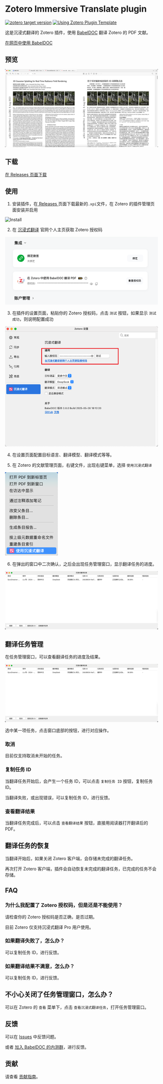 # Zotero Immersive Translate plugin

[![zotero target version](https://img.shields.io/badge/Zotero-7-green?style=flat-square&logo=zotero&logoColor=CC2936)](https://www.zotero.org)
[![Using Zotero Plugin Template](https://img.shields.io/badge/Using-Zotero%20Plugin%20Template-blue?style=flat-square&logo=github)](https://github.com/windingwind/zotero-plugin-template)

这是沉浸式翻译的 Zotero 插件，使用 [BabelDOC](https://github.com/funstory-ai/BabelDOC) 翻译 Zotero 的 PDF 文献。

[在网页中使用 BabelDOC](https://app.immersivetranslate.com/babel-doc/)

## 预览

![Preview](./screenshots/preview.png)

## 下载

[在 Releases 页面下载](https://github.com/immersive-translate/zotero-babeldoc/releases)

## 使用

1. 安装插件，在[ Releases ](https://github.com/immersive-translate/zotero-babeldoc/releases)页面下载最新的`.xpi`文件，在 Zotero 的插件管理页面安装并启用

![Install](https://s.immersivetranslate.com/assets/r2-uploads/zotero_plugin_immersive_translate_babeldoc_20250507-daw1aSQgtbU9D3NZ.gif)

2. 在 [沉浸式翻译](https://immersivetranslate.com/profile) 官网个人主页获取 Zotero 授权码

![Get Zotero Auth Key](./screenshots/get-zotero-auth-key.png)

3. 在插件的设置页面，粘贴你的 Zotero 授权码，点击 `测试` 按钮，如果显示 `测试成功`，则说明配置成功

![Set Zotero Auth Key](./screenshots/set-zotero-auth-key.png)

4. 在设置页面配置目标语言、翻译模型、翻译模式等等。

5. 在 Zotero 的文献管理页面，右键文件，出现右键菜单，选择 `使用沉浸式翻译`

![Translate](./screenshots/right_menu.png)

6. 在弹出的窗口中二次确认，之后会出现任务管理窗口，显示翻译任务的进度。

![Task Manager](./screenshots/task-modal.png)

## 翻译任务管理

在任务管理窗口，可以查看翻译任务的进度及结果。

![Task Manager](./screenshots/task-modal.png)

选中某一项任务，点击窗口底部的按钮，进行对应操作。

### 取消

目前仅支持取消未开始的任务。

### 复制任务 ID

当翻译任务开始后，会产生一个任务 ID，可以点击 `复制任务 ID` 按钮，复制任务 ID。

当翻译失败，或出现错误，可以复制任务 ID，进行反馈。

### 查看翻译结果

当翻译任务完成后，可以点击 `查看翻译结果` 按钮，直接用阅读器打开翻译后的 PDF。

## 翻译任务的恢复

当翻译开始后，如果关闭 Zotero 客户端，会存储未完成的翻译任务。

再次打开 Zotero 客户端，插件会自动恢复未完成的翻译任务，已完成的任务不会存储。

## FAQ

### 为什么我配置了 Zotero 授权码，但是还是不能使用？

请检查你的 Zotero 授权码是否正确，是否过期。

目前 Zotero 仅支持沉浸式翻译 Pro 用户使用。

### 如果翻译失败了，怎么办？

可以复制任务 ID，进行反馈。

### 如果翻译结果不满意，怎么办？

可以复制任务 ID，进行反馈。

## 不小心关闭了任务管理窗口，怎么办？

可以在 Zotero 的 `查看` 菜单下，点击 `查看沉浸式翻译任务`，打开任务管理窗口。

## 反馈

可以在 [Issues](https://github.com/immersive-translate/zotero-immersivetranslate/issues) 中反馈问题。

或者 [加入 BabelDOC 的内测群](https://immersivetranslate.com/zh-Hans/docs/communities/)，进行反馈。

## 贡献

请查看 [贡献指南](CONTRIBUTING.md)。
